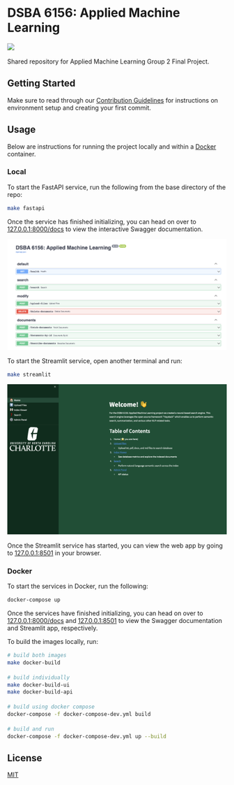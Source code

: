 # DSBA 6156: Applied Machine Learning

![](https://img.shields.io/github/last-commit/kmcleste/dsba-6156)

Shared repository for Applied Machine Learning Group 2 Final Project.

## Getting Started

Make sure to read through our [Contribution Guidelines](https://github.com/kmcleste/dsba-6156/blob/main/CONTRIBUTING.md) for instructions on environment setup and creating your first commit.

## Usage

Below are instructions for running the project locally and within a [Docker](https://www.docker.com/) container.

### Local

To start the FastAPI service, run the following from the base directory of the repo:

```bash
make fastapi
```

Once the service has finished initializing, you can head on over to [127.0.0.1:8000/docs](http://127.0.0.1:8000/docs) to view the interactive Swagger documentation.

![Swagger Documentation](images/swagger_example.png)

To start the Streamlit service, open another terminal and run:

```bash
make streamlit
```

![Streamlit Home Page](images/streamlit_home.png)

Once the Streamlit service has started, you can view the web app by going to [127.0.0.1:8501](http://127.0.0.1:8501) in your browser.

### Docker

To start the services in Docker, run the following:

```bash
docker-compose up
```

Once the services have finished initializing, you can head on over to [127.0.0.1:8000/docs](http://127.0.0.1:8000/docs) and [127.0.0.1:8501](http://127.0.0.1:8501) to view the Swagger documentation and Streamlit app, respectively.

To build the images locally, run:

```bash
# build both images
make docker-build

# build individually
make docker-build-ui
make docker-build-api

# build using docker compose
docker-compose -f docker-compose-dev.yml build

# build and run
docker-compose -f docker-compose-dev.yml up --build
```

## License

[MIT](https://choosealicense.com/licenses/mit/)
